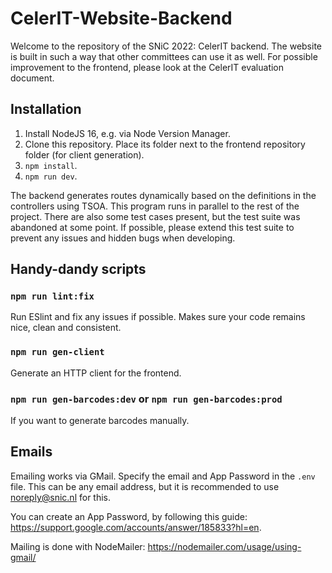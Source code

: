 # CelerIT-Website-Backend
Welcome to the repository of the SNiC 2022: CelerIT backend.
The website is built in such a way that other committees can use it as well.
For possible improvement to the frontend, please look at the CelerIT evaluation document.

## Installation
1. Install NodeJS 16, e.g. via Node Version Manager.
2. Clone this repository. Place its folder next to the frontend repository folder (for client generation).
3. `npm install`.
4. `npm run dev`.

The backend generates routes dynamically based on the definitions in the controllers using TSOA.
This program runs in parallel to the rest of the project.
There are also some test cases present, but the test suite was abandoned at some point.
If possible, please extend this test suite to prevent any issues and hidden bugs when developing.

## Handy-dandy scripts
### `npm run lint:fix`
Run ESlint and fix any issues if possible. Makes sure your code remains nice, clean and consistent.

### `npm run gen-client`
Generate an HTTP client for the frontend.

### `npm run gen-barcodes:dev` or `npm run gen-barcodes:prod`
If you want to generate barcodes manually.

## Emails

Emailing works via GMail. Specify the email and App Password in the `.env` file. This can be any email address, but it is recommended to use noreply@snic.nl for this.

You can create an App Password, by following this guide: https://support.google.com/accounts/answer/185833?hl=en.

Mailing is done with NodeMailer: https://nodemailer.com/usage/using-gmail/
